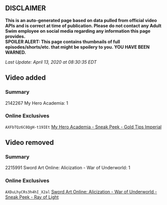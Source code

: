 ## DISCLAIMER
**This is an auto-generated page based on data pulled from official video APIs and is correct at time of publication. Please do not contact any Adult Swim employee on social media regarding any information this page provides.**  
**SPOILER ALERT: This page contains thumbnails of full episodes/shorts/etc. that might be spoilery to you. YOU HAVE BEEN WARNED.**  

_Last Update: April 13, 2020 at 08:30:35 EDT_
## Video added
### Summary
2142267 My Hero Academia: 1  
### Online Exclusives
`AXFbTQz6C8QgH-t19IEt` [My Hero Academia - Sneak Peek - Gold Tips Imperial](https://www.adultswim.com/videos/my-hero-academia/sneak-peek-gold-tips-imperial)  
## Video removed
### Summary
2215991 Sword Art Online: Alicization - War of Underworld: 1  
### Online Exclusives
`AXDuLhyCRs3h4hI_X2al` [Sword Art Online: Alicization - War of Underworld - Sneak Peek - Ray of Light](https://www.adultswim.com/videos/sword-art-online-alicization-war-of-underworld/sneak-peek-ray-of-light)  
